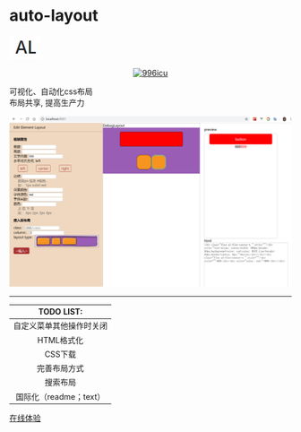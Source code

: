 # auto-layout
![](https://github.com/0123cf/auto-layout/blob/master/logo.png?raw=true)
<p align="center">
    <a href="https://github.com/996icu/996.ICU/blob/master/LICENSE">
        <img alt="996icu" src="https://img.shields.io/badge/license-NPL%20(The%20996%20Prohibited%20License)-blue.svg">
    </a>
</p>
可视化、自动化css布局</br>
布局共享, 提高生产力</br>

![image.png](https://github.com/0123cf/auto-layout/blob/master/imgs/demo_preview.jpg?raw=true)


-----

|TODO LIST:|
|:--------:|
|自定义菜单其他操作时关闭|
|HTML格式化|
|CSS下载|
|完善布局方式|
|搜索布局|
|国际化（readme；text）|


[在线体验](http://www.mysy.vip:8082/)
